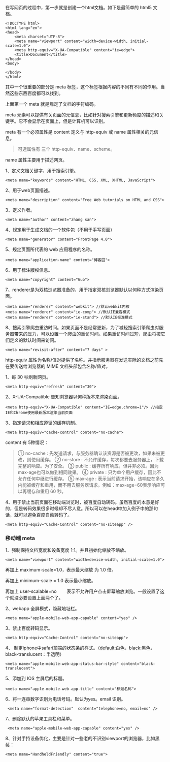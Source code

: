 在写网页的过程中，第一步就是创建一个html文档。如下是最简单的 html5 文档。

```
<!DOCTYPE html>
<html lang="en">
<head>
    <meta charset="UTF-8">
    <meta name="viewport" content="width=device-width, initial-scale=1.0">
    <meta http-equiv="X-UA-Compatible" content="ie=edge">
    <title>Document</title>
</head>
<body>
    
</body>
</html>
```

其中一个很重要的部分是 meta 标签，这个标签根据内容的不同有不同的作用。当然这些东西百度都可以找到。

上面第一个 meta 就是规定了文档的字符编码。

meta 元素可以提供有关页面的元信息，比如针对搜索引擎和更新频度的描述和关键字。它不会显示在页面上，但是计算机可以识别。

meta 有一个必须属性是 content 定义与 http-equiv 或 name 属性相关的元信息。

> 可选属性有 三个 http-equiv、name、scheme。

name 属性主要用于描述网页。

1、定义文档关键字，用于搜索引擎。

```
<meta name="keywords" content="HTML, CSS, XML, XHTML, JavaScript">
```

2、用于web页面描述。

```
<meta name="description" content="Free Web tutorials on HTML and CSS">
```

3、定义作者。

```
<meta name="author" content="zhang san">
```

4、规定用于生成文档的一个软件包（不用于手写页面）

```
<meta name="generator" content="FrontPage 4.0">
```

5、规定页面所代表的 web 应用程序的名称。

```
<meta name="application-name" content="博客园">
```

6、用于标注版权信息。

```
<meta name="copyright" content="Guo">
```

7、renderer是为双核浏览器准备的，用于指定双核浏览器默认以何种方式渲染页面。

```
<meta name="renderer" content="webkit"> //默认webkit内核
<meta name="renderer" content="ie-comp"> //默认IE兼容模式
<meta name="renderer" content="ie-stand"> //默认IE标准模式
```

8、搜索引擎爬虫重访时间。如果页面不是经常更新，为了减轻搜索引擎爬虫对服务器带来的压力，可以设置一个爬虫的重访时间。如果重访时间过短，爬虫将按它们定义的默认时间来访问。

```
<meta name="revisit-after" content="7 days" >
```

 

http-equiv 属性为名称/值对提供了名称。并指示服务器在发送实际的文档之前先在要传送给浏览器的 MIME 文档头部包含名称/值对。

1、每 30 秒刷新网页。

```
<meta http-equiv="refresh" content="30">
```

2、X-UA-Compatible 告知浏览器以何种版本来渲染页面。

```
<meta http-equiv="X-UA-Compatible" content="IE=edge,chrome=1"/> //指定IE和Chrome使用最新版本渲染当前页面
```

3、指定请求和相应遵循的缓存机制。

```
<meta http-equiv="cache-control" content="no-cache">
```

content 有 5种情况：

> ① no-cache : 先发送请求，与服务器确认该资源是否被更改，如果未被更改，则使用缓存。
> ② no-store : 不允许缓存，每次都要去服务器上，下载完整的响应。为了安全。
> ③ public : 缓存所有响应，但并非必须。因为max-age也可以做到相同效果。
> ④ private : 只为单个用户缓存，因此不允许任何中继进行缓存。
> ⑤ max-age : 表示当前请求开始，该响应在多久内能被缓存和重用，而不用去服务器请求。例如：max-age=60表示响应可以再缓存和重用 60 秒。

4、用于禁止当前页面在移动端浏览时，被百度自动转码。虽然百度的本意是好的，但是转码效果很多时候却不尽人意。所以可以在head中加入例子中的那句话，就可以避免百度自动转码了。

```
<meta http-equiv="Cache-Control" content="no-siteapp" />
```



### 移动端 meta 

1、强制保持文档宽度和设备宽度 1:1。并且初始化缩放不缩放。

```
<meta name="viewport" content="width=device-width, initial-scale=1.0">
```

再加上 maximum-scale=1.0，表示最大缩放 为 1.0 倍。

再加上 minimum-scale = 1.0 表示最小缩放。

再加上 user-scalable=no 　　表示不允许用户点击屏幕缩放浏览。一般设置了这个就没必要设置上面两个了。

2、webapp 全屏模式，隐藏地址栏。

```
<meta name="apple-mobile-web-app-capable" content="yes" />
```

3、禁止百度转码显示。

```
<meta http-equiv="Cache-Control" content="no-siteapp">
```

4、 制定iphone中safari顶端的状态条的样式。（default:白色，black:黑色，black-translucent：半透明）

```
<meta name="apple-mobile-web-app-status-bar-style" content="black-translucent">
```

5、添加到 IOS 主屏后的标题。

```
<meta name="apple-mobile-web-app-title" content="标题名称">
```

6、将一连串数字识别为电话号码。默认为yes。email 识别。

```
 <meta name="format-detection"  content="telephone=no, email=no" />
```

7、删除默认的苹果工具栏和菜单。

```
 <meta name="apple-mobile-web-app-capable" content="yes" />
```

8、针对手持设备优化，主要是针对一些老的不识别viewport的浏览器，比如黑莓：

```
<meta name="HandheldFriendly" content="true">
```


